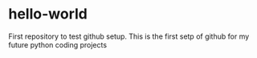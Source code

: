 # hello-world
First repository to test github setup.
This is the first setp of github for my future python coding projects
